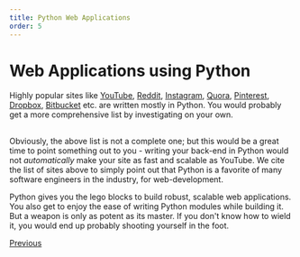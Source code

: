 ```yaml
---
title: Python Web Applications
order: 5
---
```

# Web Applications using Python

Highly popular sites like [YouTube](http://highscalability.com/youtube-architecture), [Reddit](https://github.com/reddit/reddit), [Instagram](http://instagram-engineering.tumblr.com/post/13649370142/what-powers-instagram-hundreds-of-instances), [Quora](http://qr.ae/RUkZJd), [Pinterest](http://qr.ae/RUkZOJ), [Dropbox](http://eranki.tumblr.com/post/27076431887/scaling-lessons-learned-at-dropbox-part-1), [Bitbucket](https://blog.bitbucket.org/2012/08/24/segregating-services/) etc. are written mostly in Python. You would probably get a more comprehensive list by investigating on your own.

##  

Obviously, the above list is not a complete one; but this would be a great time to point something out to you - writing your back-end in Python would not _automatically_ make your site as fast and scalable as YouTube. We cite the list of sites above to simply point out that Python is a favorite of many software engineers in the industry, for web-development.

Python gives you the lego blocks to build robust, scalable web applications. You also get to enjoy the ease of writing Python modules while building it. But a weapon is only as potent as its master. If you don't know how to wield it, you would end up probably shooting yourself in the foot.

[Previous](Web-Development-in-Python)

